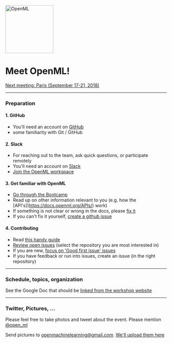 <img src="https://cdn-images-1.medium.com/max/2000/0*hDC2EUK1gDIsW1QK." alt="OpenML" width="150"/>

# Meet OpenML!
[Next meeting: Paris (September 17-21, 2018)](https://openml.github.io/meet/)

---

### Preparation

#### 1.  GitHub
- You'll need an account on [GitHub](https://github.com/)
- some familiarity with Git / GitHub 

#### 2. Slack
- For reaching out to the team, ask quick questions, or participate remotely
- You'll need an account on [Slack](https://slack.com/)
- [Join the OpenML workspace](https://join.slack.com/t/openml/shared_invite/enQtNDIyNDcwMjIzNjMzLTFjODA0OTllM2EyOGRjOGE4ZmE3N2M1MTk3M2JiMDA0NzBmZWQ0N2MyMWZmYzZhMWRjZWIxMjkxMjQ4OTkwMDQ)

#### 3. Get familiar with OpenML
- [Go through the Bootcamp](https://docs.openml.org/)
- Read up on other information relevant to you (e.g. how the [API's])https://docs.openml.org/APIs/) work)
- If something is not clear or wrong in the docs, please [fix it](https://docs.openml.org/OpenML-Docs/)
- If you can't fix it yourself, [create a github issue](https://github.com/openml/OpenML/issues)

#### 4. Contributing
- Read [this handy guide](https://docs.openml.org/Contributing/)
- [Review open issues](https://github.com/openml) (select the repository you are most interested in)
- If you are new, [focus on 'Good first issue' issues](https://github.com/issues?q=is%3Aopen+is%3Aissue+user%3Aopenml++label%3A%22Good+first+issue%22+)
- If you have feedback or run into issues, create an issue (in the right repository)


---

### Schedule, topics, organization

See the Google Doc that should be [linked from the workshop website](https://openml.github.io/meet/)

---

### Twitter, Pictures, ...

Please feel free to take photos and tweet about the event. Please mention [@open_ml](https://twitter.com/open_ml)  

Send pictures to openmachinelearning@gmail.com. [We'll upload them here](https://www.flickr.com/photos/159879889@N02)
